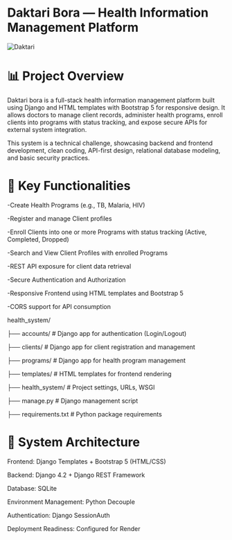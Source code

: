# Daktari  Bora — Health Information Management Platform

![Daktari](https://github.com/user-attachments/assets/a64719f5-049e-4026-9775-0ef81044c304)

# 📊 Project Overview

Daktari bora is a full-stack health information management platform built using Django and HTML templates with Bootstrap 5 for responsive design. It allows doctors to manage client records, administer health programs, enroll clients into programs with status tracking, and expose secure APIs for external system integration.

This system is a technical challenge, showcasing backend and frontend development, clean coding, API-first design, relational database modeling, and basic security practices.

# 📃 Key Functionalities

-Create Health Programs (e.g., TB, Malaria, HIV)

-Register and manage Client profiles

-Enroll Clients into one or more Programs with status tracking (Active, Completed, Dropped)

-Search and View Client Profiles with enrolled Programs

-REST API exposure for client data retrieval

-Secure Authentication and Authorization

-Responsive Frontend using HTML templates and Bootstrap 5

-CORS support for API consumption

health_system/

├── accounts/ # Django app for authentication (Login/Logout)

├── clients/           # Django app for client registration and management

├── programs/          # Django app for health program management

├── templates/         # HTML templates for frontend rendering

├── health_system/     # Project settings, URLs, WSGI

├── manage.py          # Django management script

├── requirements.txt   # Python package requirements

# 🧰 System Architecture

Frontend: Django Templates + Bootstrap 5 (HTML/CSS)

Backend: Django 4.2 + Django REST Framework

Database: SQLite

Environment Management: Python Decouple

Authentication: Django SessionAuth

Deployment Readiness: Configured for Render















